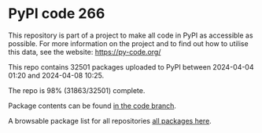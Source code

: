 # PyPI code 266

This repository is part of a project to make all code in PyPI as accessible as possible. For more information 
on the project and to find out how to utilise this data, see the website: https://py-code.org/

This repo contains 32501 packages uploaded to PyPI between 
2024-04-04 01:20 and 2024-04-08 10:25.

The repo is 98% (31863/32501) complete.

Package contents can be found [in the code branch](https://github.com/pypi-data/pypi-mirror-266/tree/code/packages).

A browsable package list for all repositories [all packages here](https://py-code.org/repositories/pypi-mirror-266).


